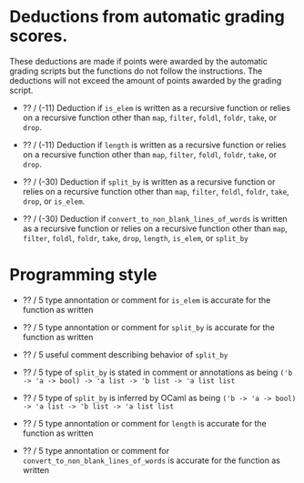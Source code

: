 # Deductions from automatic grading scores.

These deductions are made if points were awarded by the automatic grading scripts but the
functions do not follow the instructions.  The deductions will not exceed the amount of
points awarded by the grading script.

+ ?? / (-11) Deduction if ``is_elem`` is written as a recursive function or relies on a recursive function 
        other than ``map``, ``filter``, ``foldl``, ``foldr``, ``take``, or ``drop``.

+ ?? / (-11) Deduction if ``length`` is written as a recursive function or relies on a recursive function 
        other than ``map``, ``filter``, ``foldl``, ``foldr``, ``take``, or ``drop``.

+ ?? / (-30) Deduction if ``split_by`` is written as a recursive function or relies on a recursive function 
        other than ``map``, ``filter``, ``foldl``, ``foldr``, ``take``, ``drop``, or ``is_elem``.

+ ?? / (-30) Deduction if ``convert_to_non_blank_lines_of_words`` is written as a recursive function or relies on a recursive function 
        other than ``map``, ``filter``, ``foldl``, ``foldr``, ``take``, ``drop``, ``length``, ``is_elem``, or ``split_by``


# Programming style 

+ ?? / 5 type annontation or comment for ``is_elem`` is accurate for the function as written

+ ?? / 5 type annontation or comment for ``split_by`` is accurate for the function as written

+ ?? / 5 useful comment describing behavior of ``split_by``

+ ?? / 5 type of ``split_by`` is stated in comment or annotations as being
        ``('b -> 'a -> bool) -> 'a list -> 'b list -> 'a list list``

+ ?? / 5 type of ``split_by`` is inferred by OCaml as being
        ``('b -> 'a -> bool) -> 'a list -> 'b list -> 'a list list``

+ ?? / 5 type annontation or comment for ``length`` is accurate for the function as written

+ ?? / 5 type annontation or comment for ``convert_to_non_blank_lines_of_words`` 
        is accurate for the function as written

